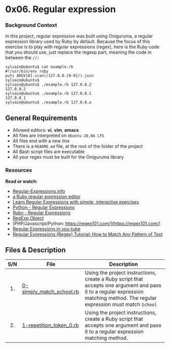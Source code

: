 # 0x06. Regular expression
### Background Context
In this project, regular expression was built using Oniguruma, a regular expression library used by Ruby by default. Because the focus of this exercise is to play with regular expressions (regex), here is the Ruby code that you should use, just replace the regexp part, meaning the code in between the ``//:``

```
sylvain@ubuntu$ cat example.rb
#!/usr/bin/env ruby
puts ARGV[0].scan(/127.0.0.[0-9]/).join
sylvain@ubuntu$
sylvain@ubuntu$ ./example.rb 127.0.0.2
127.0.0.2
sylvain@ubuntu$ ./example.rb 127.0.0.1
127.0.0.1
sylvain@ubuntu$ ./example.rb 127.0.0.a
```

## General Requirements
* Allowed editors: **vi**, **vim**, **emacs**
* All files are interpreted on ``Ubuntu 20.04 LTS``
* All files end with a new line
* There is a ``README.md`` file, at the root of the folder of the project
* All Bash script files are executable
* All your regex must be built for the Oniguruma library

### Resources
**Read or watch:**
* [Regular-Expressions.info](https://www.regular-expressions.info/)
* [a Ruby regular expression editor](https://rubular.com/)
* [Learn Regular Expressions with simple, interactive exercises](https://regexone.com/)
* [Python - Regular Expressions](https://www.tutorialspoint.com/python/python_reg_expressions.htm)
* [Ruby - Regular Expressions](https://www.tutorialspoint.com/ruby/ruby_regular_expressions.htm)
* [RegExp Object](https://www.w3schools.com/jsref/jsref_obj_regexp.asp)
* [PHP/Javascript/Python: https://regex101.com/](https://regex101.com/)
* [Regular Expressions in you-tube](https://www.youtube.com/watch?v=rhzKDrUiJVk)
* [Regular Expressions (Regex) Tutorial: How to Match Any Pattern of Text](https://www.youtube.com/watch?v=sa-TUpSx1JA)

## Files & Description
|  S/N	|	File	|	Description	|
|:-----:|---------------|-----------------------|
|  1.	|[0-simply_match_school.rb](https://github.com/Abenezer-Baheru/alx-system_engineering-devops/blob/master/0x06-regular_expressions/0-simply_match_school.rb) | Using the project instructions, create a Ruby script that accepts one argument and pass it to a regular expression matching method. The regular expression must match ``School`` |
|  2.   |[1-repetition_token_0.rb](https://github.com/Abenezer-Baheru/alx-system_engineering-devops/blob/master/0x06-regular_expressions/1-repetition_token_0.rb) | Using the project instructions, create a Ruby script that accepts one argument and pass it to a regular expression matching method.  |
